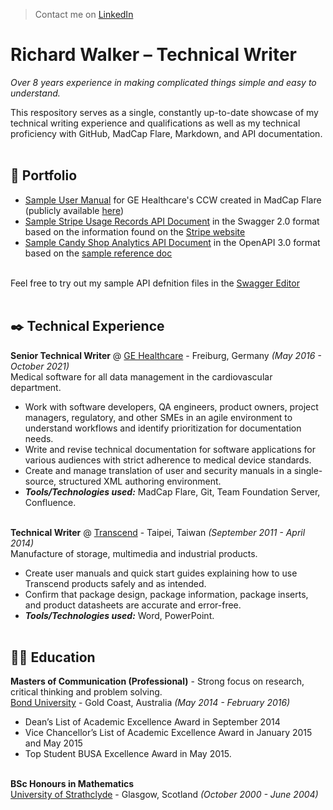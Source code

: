 > Contact me on [LinkedIn](https://www.linkedin.com/in/richwalker1/)

# Richard Walker &ndash; Technical Writer

_Over 8 years experience in making complicated things simple and easy to understand._

This respository serves as a single, constantly up-to-date showcase of my technical writing experience and qualifications as well as my technical proficiency with GitHub, MadCap Flare, Markdown, and API documentation.<br><br>

## :briefcase: Portfolio

- [Sample User Manual](https://github.com/richw2k/tech-writer/blob/main/ccw-user-manual.pdf) for GE Healthcare's CCW created in MadCap Flare (publicly available [here](https://customer-doc.cloud.gehealthcare.com/#/cdp/dashboard))
- [Sample Stripe Usage Records API Document](https://github.com/richw2k/tech-writer/blob/main/stripe-usage-records-api.yaml) in the Swagger 2.0 format based on the information found on the [Stripe website](https://stripe.com/docs/api/usage_records)
- [Sample Candy Shop Analytics API Document](https://github.com/richw2k/tech-writer/blob/main/candy-shop-analytics-api-document.yaml) in the OpenAPI 3.0 format based on the [sample reference doc](https://github.com/richw2k/tech-writer/blob/main/candy-shop-analytics-api-reference.md)<br><br>

Feel free to try out my sample API defnition files in the [Swagger Editor](https://editor.swagger.io/)<br><br>

## :black_nib: Technical Experience

**Senior Technical Writer** @ [GE Healthcare](https://www.linkedin.com/company/gehealthcare) - Freiburg, Germany _(May 2016 - October 2021)_ <br>
Medical software for all data management in the cardiovascular department.
  - Work with software developers, QA engineers, product owners, project managers, regulatory, and other SMEs in an agile environment to understand workflows and identify prioritization for documentation needs.
  - Write and revise technical documentation for software applications for various audiences with strict adherence to medical device standards.
  - Create and manage translation of user and security manuals in a single-source, structured XML authoring environment.
  - **_Tools/Technologies used:_** MadCap Flare, Git, Team Foundation Server, Confluence.<br><br>

**Technical Writer** @ [Transcend](https://www.linkedin.com/company/transcend-information-inc./) - Taipei, Taiwan _(September 2011 - April 2014)_ <br>
Manufacture of storage, multimedia and industrial products.
  - Create user manuals and quick start guides explaining how to use Transcend products safely and as intended.
  - Confirm that package design, package information, package inserts, and product datasheets are accurate and error-free.
  - **_Tools/Technologies used:_** Word, PowerPoint.<br><br>

## :man_student: Education

**Masters of Communication (Professional)** - Strong focus on research, critical thinking and problem solving.<br>
[Bond University](https://bond.edu.au/intl) - Gold Coast, Australia _(May 2014 - February 2016)_
- Dean’s List of Academic Excellence Award in September 2014
- Vice Chancellor’s List of Academic Excellence Award in January 2015 and May 2015
- Top Student BUSA Excellence Award in May 2015. <br><br>

**BSc Honours in Mathematics**<br>
[University of Strathclyde](https://www.strath.ac.uk/) - Glasgow, Scotland _(October 2000 - June 2004)_
